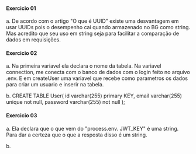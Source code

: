 #### Exercicio 01

a. De acordo com o artigo "O que é UUID" existe uma desvantagem em usar UUIDs pois o desempenho cai quando armazenado no BG como string. Mas acredito que seu uso em string seja para facilitar a comparação de dados em requisições.

#### Exercicio 02

a. Na primeira variavel ela declara o nome da tabela. 
Na variavel connection, me conecta com o banco de dados com o login feito no arquivo .env.
E em createUser uma variavel que recebe como parametros os dados para criar um usuario e inserir na tabela.

b. CREATE TABLE User(
	id varchar(255) primary KEY,
    email varchar(255) unique not null,
    password varchar(255) not null
);

#### Exercicio 03

a. Ela declara que o que vem do "process.env. JWT_KEY" é uma string. Para dar a certeza que o que a resposta disso é um string.

b. 